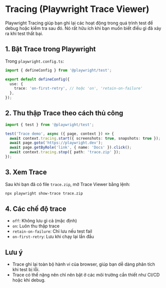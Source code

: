 # Tracing (Playwright Trace Viewer)

Playwright Tracing giúp bạn ghi lại các hoạt động trong quá trình test để debug hoặc kiểm tra sau đó. Nó rất hữu ích khi bạn muốn biết điều gì đã xảy ra khi test thất bại.

## 1. Bật Trace trong Playwright

Trong `playwright.config.ts`:

```ts
import { defineConfig } from '@playwright/test';

export default defineConfig({
  use: {
    trace: 'on-first-retry', // hoặc 'on', 'retain-on-failure'
  },
});
```

## 2. Thu thập Trace theo cách thủ công

```ts
import { test } from '@playwright/test';

test('Trace demo', async ({ page, context }) => {
  await context.tracing.start({ screenshots: true, snapshots: true });
  await page.goto('https://playwright.dev');
  await page.getByRole('link', { name: 'Docs' }).click();
  await context.tracing.stop({ path: 'trace.zip' });
});
```

## 3. Xem Trace

Sau khi bạn đã có file `trace.zip`, mở Trace Viewer bằng lệnh:

```bash
npx playwright show-trace trace.zip
```

## 4. Các chế độ trace

- `off`: Không lưu gì cả (mặc định)
- `on`: Luôn thu thập trace
- `retain-on-failure`: Chỉ lưu nếu test fail
- `on-first-retry`: Lưu khi chạy lại lần đầu

## Lưu ý

- Trace ghi lại toàn bộ hành vi của browser, giúp bạn dễ dàng phân tích khi test bị lỗi.
- Trace có thể nặng nên chỉ nên bật ở các môi trường cần thiết như CI/CD hoặc khi debug.